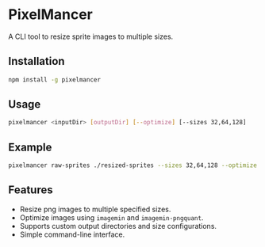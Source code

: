 # PixelMancer

A CLI tool to resize sprite images to multiple sizes.

## Installation

```bash
npm install -g pixelmancer
```

## Usage

```bash
pixelmancer <inputDir> [outputDir] [--optimize] [--sizes 32,64,128]
```

## Example

```bash
pixelmancer raw-sprites ./resized-sprites --sizes 32,64,128 --optimize
```

## Features
- Resize png images to multiple specified sizes.
- Optimize images using `imagemin` and `imagemin-pngquant`.
- Supports custom output directories and size configurations.
- Simple command-line interface.
